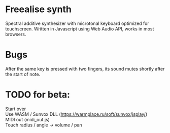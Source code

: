 # Freealise synth
Spectral additive synthesizer with microtonal keyboard optimized for touchscreen. 
Written in Javascript using Web Audio API, works in most browsers.

# Bugs
After the same key is pressed with two fingers, its sound mutes shortly after the start of note.

# TODO for beta:
Start over <br/>
Use WASM / Sunvox DLL (https://warmplace.ru/soft/sunvox/jsplay/) <br/>
MIDI out (midi_out.js) <br/>
Touch radius / angle -> volume / pan <br/>
